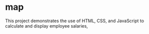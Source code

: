 # map
This project demonstrates the use of HTML, CSS, and JavaScript to calculate and display employee salaries, 
